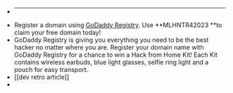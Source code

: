 - ****
- Register a domain using [GoDaddy Registry](http://email2click.mlh.io/ls/click?upn=13cXWgRzyW2msm5cF1OgLxPDMH3jyjVlZHN-2FYlUB9xPdMdQ4lSNOK0CiiwkvRZf995BLo-2FVgIucufSceljDcqTyYHj0wtNZylHbvh4f5-2BqH-2FV-2BaFhjRY8PkkmxRNDw90PM35F7shPcjT4oFmoD7qcWG13Uo5BjEUcywT-2FFdxsrG7pI0Sqrxo77itVPnP-2FaFUkvS2tdl6l-2BZaPGUJ-2BZVaifMphjbYAVSDjEGwog-2BXlhqXM8-2FJ21ffdGUo8w31rqQpTvfB8rqS-2BUkOV9T1eYqaWxHdQafD5UJ7j0UIKqAGKWDhxo6hzYxLvGChQk-2BOIKcfujCDyvB-2BQtuC3blCyY-2BCFfeyPbm7ZgZwSP8aVAclDejKr69ZOn16wQiPMpr-2BxdT-2Fi7gI_zZmILsjwa3BJZ2AFg3fQY6jp556zIqYwCaRi0D-2Bt0G-2BqtrpxHwN32II4sJRLDVxYji9Q-2BZ4QAKwRVypoBWYOYsIi0DPcIw61VMnQ7IvYVzj4WBtn4UHtWhG4zwNix29xMHAgcGd-2Bs22S-2BrCpZKTDK6RYve2kPd-2FZdg93QlBKCP64HvFfdQeZL6n1325l8GMTzfMjWxj2wT2e6wd-2FLbvLlhRDqsi-2FlyCWpgrSRCasDhM3loTnZ4JQy0inNyGcmkMRGGcuC4Je3luq8yEovX8YycWBzskbrYlPdsS2JbBuI0AAfebq0CWUU-2F0jHtO4tRMG). Use **MLHNTR42023 **to claim your free domain today!
- GoDaddy Registry is giving you everything you need to be the best hacker no matter where you are. Register your domain name with GoDaddy Registry for a chance to win a Hack from Home Kit! Each Kit contains wireless earbuds, blue light glasses, selfie ring light and a pouch for easy transport.
- [[dev retro article]]
-